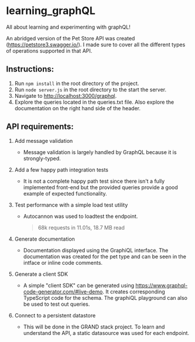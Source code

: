 # learning_graphQL
All about learning and experimenting with graphQL!

An abridged version of the Pet Store API was created (https://petstore3.swagger.io/). I made sure to cover all the different types of operations supported in that API.

## Instructions:
1. Run `npm install` in the root directory of the project.
2. Run `node server.js` in the root directory to the start the server.
3. Navigate to [http://localhost:3000/graphql](http://localhost:3000/graphql).
4. Explore the queries located in the queries.txt file. Also explore the documentation on the right hand side of the header.

## API requirements:
1. Add message validation
	* Message validation is largely handled by GraphQL because it is strongly-typed. 

2. Add a few happy path integration tests
	* It is not a complete happy path test since there isn't a fully implemented front-end but the provided queries provide a good example of expected functionality.

3. Test performance with a simple load test utility
	* Autocannon was used to loadtest the endpoint.

		> 68k requests in 11.01s, 18.7 MB read

4. Generate documentation
	* Documentation displayed using the GraphiQL interface. The documentation was created for the pet type and can be seen in the intface or inline code comments.

5. Generate a client SDK
	* A simple "client SDK" can be generated using https://www.graphql-code-generator.com/#live-demo. It creates corresponding TypeScript code for the schema. The graphiQL playground can also be used to test out queries.

6. Connect to a persistent datastore
	* This will be done in the GRAND stack project. To learn and understand the API, a static datasource was used for each endpoint.